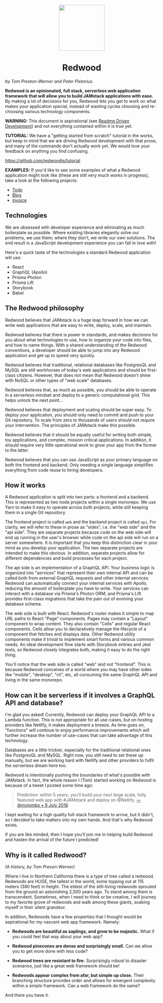 <p align="center">
  <img src="https://avatars2.githubusercontent.com/u/45050444?v=4" style="width:150px" />
  <h1 align="center">Redwood</h1>
</p>

_by Tom Preston-Werner and Peter Pistorius._

**Redwood is an opinionated, full stack, serverless web application framework
that will allow you to build JAMstack applications with ease.** By making a lot
of decisions for you, Redwood lets you get to work on what makes your
application special, instead of wasting cycles choosing and re-choosing various
technology components.

**WARNING:** This document is aspirational (see
[Readme Driven Development](https://tom.preston-werner.com/2010/08/23/readme-driven-development.html))
and not everything contained within it is true yet.

**TUTORIAL:** We have a "getting started from scratch" tutorial in the works,
but keep in mind that we are driving Redwood development with that prose, and
many of the commands don't actually work yet. We would love your feedback on
anything you find confusing.

https://github.com/redwoodjs/tutorial

**EXAMPLES:** If you'd like to see some examples of what a Redwood application
might look like (these are still very much works in progress), take a look at
the following projects:

- [Todo](https://github.com/redwoodjs/example-todo)
- [Blog](https://github.com/redwoodjs/example-blog)
- [Invoice](https://github.com/redwoodjs/example-invoice)

## Technologies

We are obsessed with developer experience and eliminating as much boilerplate as
possible. Where existing libraries elegantly solve our problems, we use them;
where they don't, we write our own solutions. The end result is a JavaScript
development experience you can fall in love with!

Here's a quick taste of the technologies a standard Redwood application will
use:

- React
- GraphQL (Apollo)
- Prisma Photon
- Prisma Lift
- Storybook
- Babel

## The Redwood philosophy

Redwood believes that JAMstack is a huge leap forward in how we can write web
applications that are easy to write, deploy, scale, and maintain.

Redwood believes that there is power in standards, and makes decisions for you
about what technologies to use, how to organize your code into files, and how to
name things. With a shared understanding of the Redwood conventions, a developer
should be able to jump into any Redwood application and get up to speed very
quickly.

Redwood believes that traditional, relational databases like PostgresQL and
MySQL are still workhorses of today's web applications and should be first-class
citizens. However, that does not mean that Redwood doesn't shine with NoSQL or
other types of "web scale" databases.

Redwood believes that, as much as possible, you should be able to operate in a
serverless mindset and deploy to a generic computational grid. This helps unlock
the next point...

Redwood believes that deployment and scaling should be super easy. To deploy
your application, you should only need to commit and push to your Git
repository. To scale from zero to thousands of users should not require your
intervention. The principles of JAMstack make this possible.

Redwood believes that it should be equally useful for writing both simple, toy
applications, and complex, mission critical applications. In addition, it should
require very little operational work to grow your app from the former to the
latter.

Redwood believes that you can use JavaScript as your primary language on both
the frontend and backend. Only needing a single language simplifies everything
from code reuse to hiring developers.

## How it works

A Redwood application is split into two parts: a frontend and a backend. This is
represented as two node projects within a single monorepo. We use Yarn to make
it easy to operate across both projects, while still keeping them in a single
Git repository.

The frontend project is called `web` and the backend project is called `api`.
For clarity, we will refer to these in prose as "sides", i.e. the "web side" and
the "api side". They are separate projects because code on the web side will end
up running in the user's browser while code on the api side will run on a server
somewhere. It is important that you keep this distinction clear in your mind as
you develop your application. The two separate projects are intended to make
this obvious. In addition, separate projects allow for different dependencies
and build processes for each project.

The api side is an implementation of a GraphQL API. Your business logic is
organized into "services" that represent their own internal API and can be
called both from external GraphQL requests and other internal services. Redwood
can automatically connect your internal services with Apollo, reducing the
amount of boilerplate you have to write. Your services can interact with a
database via Prisma's Photon ORM, and Prisma's Lift provides first-class
migrations that take the pain out of evolving your database schema.

The web side is built with React. Redwood's router makes it simple to map URL
paths to React "Page" components. Pages may contain a "Layout" component to wrap
content. They also contain "Cells" and regular React components. Cells allow you
to declaratively manage the lifecycle of a component that fetches and displays
data. Other Redwood utility components make it trivial to implement smart forms
and various common needs. An ideal development flow starts with Storybook
entries and Jest tests, so Redwood closely integrates both, making it easy to do
the right thing.

You'll notice that the web side is called "web" and not "frontend". This is
because Redwood conceives of a world where you may have other sides like
"mobile", "desktop", "cli", etc, all consuming the same GraphQL API and living
in the same monorepo.

## How can it be serverless if it involves a GraphQL API and database?

I'm glad you asked! Currently, Redwood can deploy your GraphQL API to a Lambda
function. This is not appropriate for all use-cases, but on hosting providers
like Netlify, it makes deployment a breeze. As time goes on, "functions" will
continue to enjoy performance improvements which will further increase the
number of use-cases that can take advantage of this technology.

Databases are a little trickier, especially for the traditional relational ones
like PostgresQL and MySQL. Right now, you still need to set these up manually,
but we are working hard with Netlify and other providers to fulfil the
serverless dream here too.

Redwood is intentionally pushing the boundaries of what's possible with
JAMstack. In fact, the whole reason I (Tom) started working on Redwood is
because of a tweet I posted some time ago:

> Prediction: within 5 years, you’ll build your next large scale, fully featured
> web app with #JAMstack and deploy on @Netlify.
> [—@mojombo • 9 July 2018](https://twitter.com/mojombo/status/1016506622477135872)

I kept waiting for a high quality full-stack framework to arrive, but it didn't,
so I decided to take matters into my own hands. And that's why Redwood exists.

If you are like minded, then I hope you'll join me in helping build Redwood and
hasten the arrival of the future I predicted!

## Why is it called Redwood?

_(A history, by Tom Preson-Werner)_

Where I live in Northern California there is a type of tree called a redwood.
Redwoods are HUGE, the tallest in the world, some topping out at 115 meters (380
feet) in height. The eldest of the still-living redwoods sprouted from the
ground an astonishing 2,500 years ago. To stand among them is transcendent.
Sometimes, when I need to think or be creative, I will journey to my favorite
grove of redwoods and walk among these giants, soaking myself in their silent
grandeur.

In addition, Redwoods have a few properties that I thought would be aspirational
for my nascent web app framework. Namely:

- **Redwoods are beautiful as saplings, and grow to be majestic.** What if you
  could feel that way about your web app?

- **Redwood pinecones are dense and surprisingly small.** Can we allow you to
  get more done with less code?

- **Redwood trees are resistant to fire.** Surprisingly robust to disaster
  scenarios, just like a great web framework should be!

- **Redwoods appear complex from afar, but simple up close.** Their branching
  structure provides order and allows for emergent complexity within a simple
  framework. Can a web framework do the same?

And there you have it.
